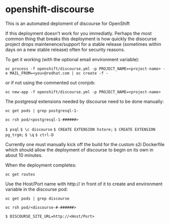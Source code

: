 # openshift-discourse
This is an automated deploment of discourse for OpenShift

If this deployment doesn't work for you immediatly. Perhaps the most common thing that breaks this deployment is how quickly the disocurse project drops maintenence/support for a stable release (sometimes within days on a new stable release) often for security reasons.

To get it working (with the optional email environment variable):

`oc process -f openshift/discourse.yml -p PROJECT_NAME=<project-name> -e MAIL_FROM=<you>@redhat.com | oc create -f -`

or if not using the commented out cronjob:

`oc new-app -f openshift/discourse.yml -p PROJECT_NAME=<project-name>`

The postgresql extensions needed by discourse need to be done manually:

`oc get pods | grep postgresql-1-`

`oc rsh pod/<postgresql-1-######>`

`$ psql`
`$ \c discourse`
`$ CREATE EXTENSION hstore;`
`$ CREATE EXTENSION pg_trgm;`
`$ \q`
`$ ctrl-D`


Currently one must manually kick off the build for the custom s2i Dockerfile which should allow the deployment of discourse to begin on its own in about 10 minutes. 

When the deployment completes:

`oc get routes`

Use the Host/Port name with http:// in front of it to create and environment variable in the discourse pod:

`oc get pods | grep discourse`

`oc rsh pod/<discourse-#-######>`

`$ DISCOURSE_SITE_URL=http://<Host/Port>`




